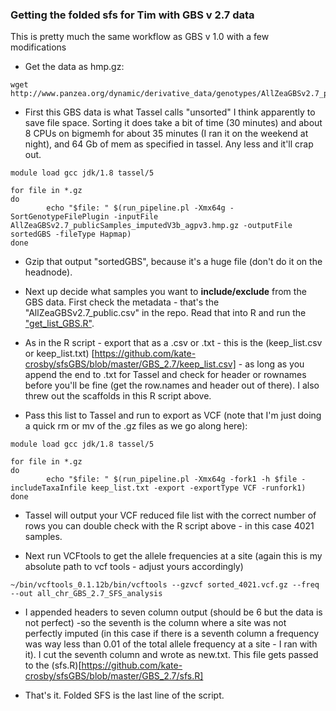 ### Getting the folded sfs for Tim with GBS v 2.7 data

This is pretty much the same workflow as GBS v 1.0 with a few modifications

-  Get the data as hmp.gz: 
```
wget http://www.panzea.org/dynamic/derivative_data/genotypes/AllZeaGBSv2.7_publicSamples_imputedV3b_agpv3.hmp.gz
```

- First this GBS data is what Tassel calls "unsorted" I think apparently to save file space. Sorting it does take a bit of time (30 minutes) and about 8 CPUs on bigmemh for about 35 minutes (I ran it on the weekend at night), and 64 Gb of mem as specified in tassel. Any less and it'll crap out.

```
module load gcc jdk/1.8 tassel/5

for file in *.gz
do
        echo "$file: " $(run_pipeline.pl -Xmx64g -SortGenotypeFilePlugin -inputFile AllZeaGBSv2.7_publicSamples_imputedV3b_agpv3.hmp.gz -outputFile sortedGBS -fileType Hapmap)
done
```

- Gzip that output "sortedGBS", because it's a huge file (don't do it on the headnode).

- Next up decide what samples you want to **include/exclude** from the GBS data. First check the metadata - that's the "AllZeaGBSv2.7_public.csv" in the repo. Read that into R and run the ["get_list_GBS.R"](https://github.com/kate-crosby/sfsGBS/blob/master/GBS_2.7/get_list_GBS.R).

- As in the R script - export that as a .csv or .txt - this is the (keep_list.csv or keep_list.txt) [https://github.com/kate-crosby/sfsGBS/blob/master/GBS_2.7/keep_list.csv] - as long as you append the end to .txt for Tassel and check for header or rownames before you'll be fine (get the row.names and header out of there). I also threw out the scaffolds in this R script above.

- Pass this list to Tassel and run to export as VCF (note that I'm just doing a quick rm or mv of the .gz files as we go along here):

```
module load gcc jdk/1.8 tassel/5

for file in *.gz
do
        echo "$file: " $(run_pipeline.pl -Xmx64g -fork1 -h $file -includeTaxaInfile keep_list.txt -export -exportType VCF -runfork1)
done

```

- Tassel will output your VCF reduced file list with the correct number of rows you can double check with the R script above - in this case 4021 samples.

- Next run VCFtools to get the allele frequencies at a site (again this is my absolute path to vcf tools - adjust yours accordingly)

```
~/bin/vcftools_0.1.12b/bin/vcftools --gzvcf sorted_4021.vcf.gz --freq --out all_chr_GBS_2.7_SFS_analysis
```

- I appended headers to seven column output (should be 6 but the data is not perfect) -so the seventh is the column where a site was not perfectly imputed (in this case if there is a seventh column a frequency was way less than 0.01 of the total allele frequency at a site - I ran with it). I cut the seventh column and wrote as new.txt. This file gets passed to the (sfs.R)[https://github.com/kate-crosby/sfsGBS/blob/master/GBS_2.7/sfs.R]

- That's it. Folded SFS is the last line of the script.
